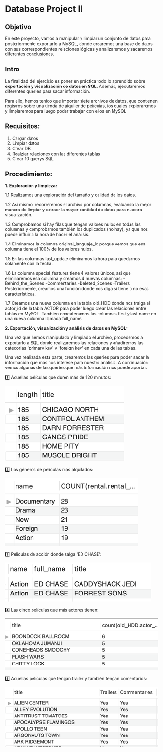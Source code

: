 # Database Project II



## Objetivo
En este proyecto, vamos a manipular y limpiar un conjunto de datos para posteriormente exportarlo a MySQL, donde crearemos una base de datos con sus correspondientes relaciones lógicas y analizaremos y sacaremos diferentes conclusiones. 

## Intro
La finalidad del ejercicio es poner en práctica todo lo aprendido sobre **exportación y visualización de datos en SQL.** Además, ejecutaremos diferentes queries para sacar información.

Para ello, hemos tenido que importar siete archivos de datos, que contienen registros sobre una tienda de alquiler de películas, los cuales exploraremos y limpiaremos para luego poder trabajar con ellos en MySQL

## Requisitos:
1. Cargar datos
2. Limpiar datos
3. Crear DB
4. Realziar relaciones con las diferentes tablas 
5. Crear 10 querys SQL


## Procedimiento:

**1. Exploración y limpieza:**

1.1 Realizamos una exploración del tamaño y calidad de los datos.

1.2 Así mismo, recorreremos el archivo por columnas, evaluando la mejor manera de limpiar y extraer la mayor cantidad de datos para nuestra visualización. 

1.3 Comprobamos si hay filas que tengan valores nulos en todas las columnas y comprobamos también los duplicados (no hay), ya que nos puede influir a la hora de hacer el análisis. 

1.4 Eliminamos la columna original_languaje_id porque vemos que esa columna tiene el 100% de los valores nulos.

1.5 En las columnas last_update eliminamos la hora para quedarnos solamente con la fecha.

1.6 La columna special_features tiene 4 valores únicos, así que eliminaremos esa columna y creamos 4 nuevas columnas:
    -Behind_the_Scenes
    -Commentaries
    -Deleted_Scenes
    -Trailers
    Posteriormente, creamos una función donde nos diga si tiene o no esas características.

1.7 Creamos una nueva columna en la tabla old_HDD donde nos traiga el actor_id de la tabla ACTOR para poder luego crear las relaciones entre tablas en MySQL. También concatenamos las columnas first y last name en una nueva columna llamada full_name.


**2. Exportación, visualización y análisis de datos en MySQL:**

Una vez que hemos manipulado y limpiado el archivo, procedemos a exportarlo a SQL donde realizaremos las relaciones y añadiremos las categorias 'primary key' y 'foreign key' en cada una de las tablas.

Una vez realizada esta parte, crearemos las queries para poder sacar la información que más nos interese para nuestro análisis. 
A continuación vemos algunas de las queries que más información nos puede aportar.


1️⃣ Aquellas películas que duren más de 120 minutos: 

![img](Pics/Screenshot1.png)







2️⃣ Los géneros de películas más alquilados:

![img](Pics/Screenshot2.png)







3️⃣ Películas de acción donde salga 'ED CHASE':

![img](Pics/Screenshot3.png)








4️⃣ Las cinco películas que más actores tienen:

![img](Pics/Screenshot4.png)








5️⃣ Aquellas películas que tengan trailer y también tengan comentarios:

![img](Pics/Screenshot5.png)









